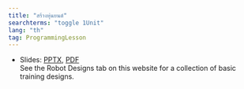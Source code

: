 ```yaml
---
title: "สร้างหุ่นยนต์"
searchterms: "toggle 1Unit"
lang: "th"
tag: ProgrammingLesson
---
```

 <ul>
 <li class="ng-binding">Slides:
 <a href="ProgrammingLessons/1_BuildingARobot.pptx">PPTX</a>,
 <a href="ProgrammingLessons/1_BuildingARobot_THAI.pdf">PDF</a>
<br>
See the Robot Designs tab on this website for a collection of basic training designs.
 </li>
 </ul>
